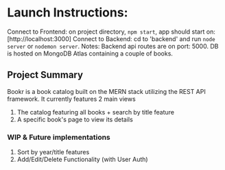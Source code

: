 # Launch Instructions:

Connect to Frontend: on project directory, `npm start`, app should start on: [http://localhost:3000] 
Connect to Backend: cd to 'backend' and run `node server` or `nodemon server`. 
Notes: Backend api routes are on port: 5000. DB is hosted on MongoDB Atlas containing a couple of books.

## Project Summary

Bookr is a book catalog built on the MERN stack utilizing the REST API framework.
It currently features 2 main views
1) The catalog featuring all books + search by title feature
2) A specific book's page to view its details

### WIP & Future implementations
1) Sort by year/title features
2) Add/Edit/Delete Functionality (with User Auth) 

